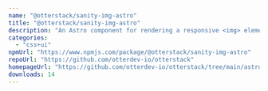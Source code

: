 ```yaml
---
name: "@otterstack/sanity-img-astro"
title: "@otterstack/sanity-img-astro"
description: "An Astro component for rendering a responsive <img> element for an image fetched from Sanity"
categories:
  - "css+ui"
npmUrl: "https://www.npmjs.com/package/@otterstack/sanity-img-astro"
repoUrl: "https://github.com/otterdev-io/otterstack"
homepageUrl: "https://github.com/otterdev-io/otterstack/tree/main/astro#readme"
downloads: 14
---
```

